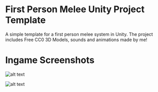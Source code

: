# First Person Melee Unity Project Template
A simple template for a first person melee system in Unity. The project includes Free CC0 3D Models, sounds and animations made by me!

# Ingame Screenshots

![alt text](https://github.com/ItsPogle/Unity-First-Person-Melee/blob/main/Gameplay1.png?raw=true)

![alt text](https://github.com/ItsPogle/Unity-First-Person-Melee/blob/main/Gameplay2.png?raw=true)
